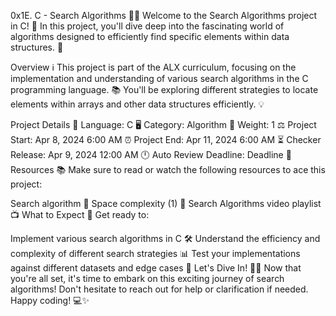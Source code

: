 0x1E. C - Search Algorithms 🕵️‍♂️
Welcome to the Search Algorithms project in C! 🎉 In this project, you'll dive deep into the fascinating world of algorithms designed to efficiently find specific elements within data structures. 🚀

Overview ℹ️
This project is part of the ALX curriculum, focusing on the implementation and understanding of various search algorithms in the C programming language. 📚 You'll be exploring different strategies to locate elements within arrays and other data structures efficiently. 💡

Project Details 📝
Language: C 🖥️
Category: Algorithm 🤖
Weight: 1 ⚖️
Project Start: Apr 8, 2024 6:00 AM ⏰
Project End: Apr 11, 2024 6:00 AM ⏳
Checker Release: Apr 9, 2024 12:00 AM 🕛
Auto Review Deadline: Deadline 📅
Resources 📚
Make sure to read or watch the following resources to ace this project:

Search algorithm 🧭
Space complexity (1) 🌌
Search Algorithms video playlist 📺
What to Expect 🤔
Get ready to:

Implement various search algorithms in C 🛠️
Understand the efficiency and complexity of different search strategies 📊
Test your implementations against different datasets and edge cases 🧪
Let's Dive In! 🏊‍♂️
Now that you're all set, it's time to embark on this exciting journey of search algorithms! Don't hesitate to reach out for help or clarification if needed. Happy coding! 💻✨
